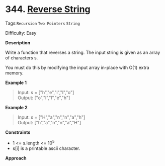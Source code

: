 # 344. [Reverse String](https://leetcode.cn/problems/reverse-string/)

Tags:`Recursion` `Two Pointers` `String`

Difficulty: Easy

**Description**

Write a function that reverses a string. The input string is given as an array of characters s.

You must do this by modifying the input array in-place with O(1) extra memory.

**Example 1**

> Input: s = ["h","e","l","l","o"]  
> Output: ["o","l","l","e","h"]

**Example 2**

> Input: s = ["H","a","n","n","a","h"]  
> Output: ["h","a","n","n","a","H"]

**Constraints**

- 1 <= s.length <= $10^5$
- s[i] is a printable ascii character.

**Approach**
